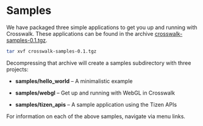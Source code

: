 # Samples

We have packaged three simple applications to get you up and running with Crosswalk. These applications can be found in the archive <a href='https://download.01.org/crosswalk/releases/crosswalk-samples-0.1.tgz'>crosswalk-samples-0.1.tgz</a>.
```sh
tar xvf crosswalk-samples-0.1.tgz
```
Decompressing that archive will create a samples subdirectory with three projects:
* **samples/hello_world** &ndash; A minimalistic example

* **samples/webgl** &ndash; Get up and running with WebGL in Crosswalk

* **samples/tizen_apis** &ndash; A sample application using the Tizen APIs

For information on each of the above samples, navigate via menu links.
